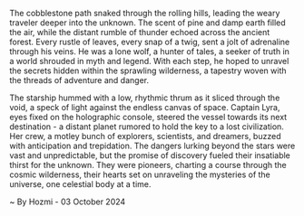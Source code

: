 
The cobblestone path snaked through the rolling hills, leading the weary traveler deeper into the unknown. The scent of pine and damp earth filled the air, while the distant rumble of thunder echoed across the ancient forest. Every rustle of leaves, every snap of a twig, sent a jolt of adrenaline through his veins. He was a lone wolf, a hunter of tales, a seeker of truth in a world shrouded in myth and legend. With each step, he hoped to unravel the secrets hidden within the sprawling wilderness, a tapestry woven with the threads of adventure and danger.

The starship hummed with a low, rhythmic thrum as it sliced through the void, a speck of light against the endless canvas of space. Captain Lyra, eyes fixed on the holographic console, steered the vessel towards its next destination - a distant planet rumored to hold the key to a lost civilization. Her crew, a motley bunch of explorers, scientists, and dreamers, buzzed with anticipation and trepidation. The dangers lurking beyond the stars were vast and unpredictable, but the promise of discovery fueled their insatiable thirst for the unknown. They were pioneers, charting a course through the cosmic wilderness, their hearts set on unraveling the mysteries of the universe, one celestial body at a time. 

~ By Hozmi - 03 October 2024
